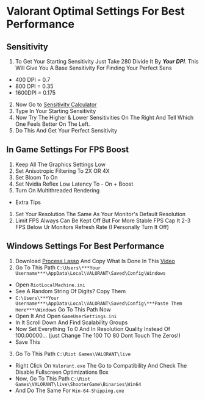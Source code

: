 # Valorant Optimal Settings For Best Performance
## Sensitivity
1. To Get Your Starting Sensitivity Just Take 280 Divide It By ***Your DPI***.
This Will Give You A Base Sensitivity For Finding Your Perfect Sens
- 400 DPI = 0.7
- 800 DPI = 0.35
- 1600DPI = 0.175

2. Now Go to [Sensitivity Calculator](https://jscalc.io/embed/vqOrqXRpMgmwb8tV)
3. Type In Your Starting Sensitivity
4. Now Try The Higher & Lower Sensitivities On The Right And Tell Which One Feels Better On The Left.
5. Do This And Get Your Perfect Sensitivity

## In Game Settings For FPS Boost
1. Keep All The Graphics Settings Low
2. Set Anisotropic Filtering To 2X OR 4X
3. Set Bloom To On
4. Set Nvidia Reflex Low Latency To - On + Boost
5. Turn On Multithreaded Rendering

- Extra Tips
1. Set Your Resolution The Same As Your Monitor's Default Resolution
2. Limit FPS Always Can Be Kept Off But For More Stable FPS Cap It 2-3 FPS Below Ur Monitors Refresh Rate
(I Personally Turn It Off)

## Windows Settings For Best Performance
1. Download [Process Lasso](https://bitsum.com) And Copy What Is Done In This [Video](https://www.youtube.com/watch?v=r2A0YbMjOY8)
2. Go To This Path `C:\Users\***Your Username***\AppData\Local\VALORANT\Saved\Config\Windows`
  - Open `RiotLocalMachine.ini`
  - See A Random String Of Digits? Copy Them
  - `C:\Users\***Your Username***\AppData\Local\VALORANT\Saved\Config\***Paste Them Here***\Windows` Go To This Path Now
  - Open It And Open `GameUserSettings.ini`
  - In It Scroll Down And Find Scalability Groups
  - Now Set Everything To 0 And In Resolution Quality Instead Of 100.00000... (just Change The 100 TO 80 Dont Touch The Zeros!)
  - Save This
3. Go To This Path `C:\Riot Games\VALORANT\live`
  - Right Click On `Valorant.exe` The Go to Compatibility And Check The Disable Fullscreen Optimizations Box
  - Now, Go To This Path `C:\Riot Games\VALORANT\live\ShooterGame\Binaries\Win64`
  - And Do The Same For `Win-64-Shipping.exe`
